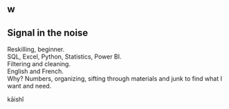 ## w

<!--
**ztsrin17/ztsrin17** is a ✨ _special_ ✨ repository because its `README.md` (this file) appears on your GitHub profile.

Here are some ideas to get you started:

- 🔭 I’m currently working on ...
- 🌱 I’m currently learning ...
- 👯 I’m looking to collaborate on ...
- 🤔 I’m looking for help with ...
- 💬 Ask me about ...
- 📫 How to reach me: ...
- 😄 Pronouns: ...
- ⚡ Fun fact: ...
-->

## Signal in the noise

Reskilling, beginner.  
SQL, Excel, Python, Statistics, Power BI.  
Filtering and cleaning.  
English and French.  
Why? Numbers, organizing, sifting through materials and junk to find what I want and need.  

kāishǐ
